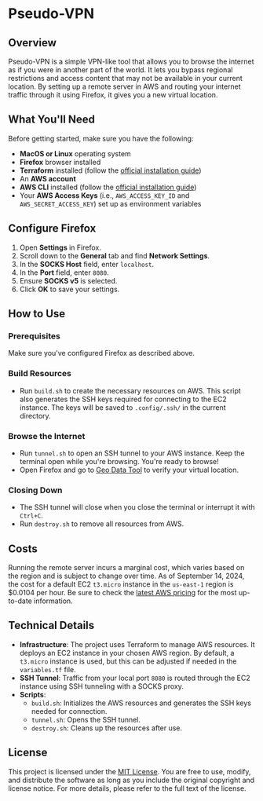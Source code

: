 # Pseudo-VPN

## Overview

Pseudo-VPN is a simple VPN-like tool that allows you to browse the internet as if you were in another part of the world. It lets you bypass regional restrictions and access content that may not be available in your current location. By setting up a remote server in AWS and routing your internet traffic through it using Firefox, it gives you a new virtual location.

## What You'll Need

Before getting started, make sure you have the following:

- **MacOS or Linux** operating system
- **Firefox** browser installed
- **Terraform** installed (follow the [official installation guide](https://developer.hashicorp.com/terraform/tutorials/aws-get-started/install-cli))
- An **AWS account**
- **AWS CLI** installed (follow the [official installation guide](https://docs.aws.amazon.com/cli/latest/userguide/getting-started-install.html))
- Your **AWS Access Keys** (i.e., `AWS_ACCESS_KEY_ID` and `AWS_SECRET_ACCESS_KEY`) set up as environment variables

## Configure Firefox

1. Open **Settings** in Firefox.
2. Scroll down to the **General** tab and find **Network Settings**.
3. In the **SOCKS Host** field, enter `localhost`.
4. In the **Port** field, enter `8080`.
5. Ensure **SOCKS v5** is selected.
6. Click **OK** to save your settings.

## How to Use

### Prerequisites

Make sure you've configured Firefox as described above.

### Build Resources

- Run `build.sh` to create the necessary resources on AWS. This script also generates the SSH keys required for connecting to the EC2 instance. The keys will be saved to `.config/.ssh/` in the current directory.

### Browse the Internet

- Run `tunnel.sh` to open an SSH tunnel to your AWS instance. Keep the terminal open while you're browsing. You're ready to browse!
- Open Firefox and go to [Geo Data Tool](https://www.geodatatool.com/) to verify your virtual location.

### Closing Down

- The SSH tunnel will close when you close the terminal or interrupt it with `Ctrl+C`.
- Run `destroy.sh` to remove all resources from AWS.

## Costs

Running the remote server incurs a marginal cost, which varies based on the region and is subject to change over time. As of September 14, 2024, the cost for a default EC2 `t3.micro` instance in the `us-east-1` region is $0.0104 per hour. Be sure to check the [latest AWS pricing](https://aws.amazon.com/ec2/pricing/on-demand/) for the most up-to-date information.

## Technical Details

- **Infrastructure**: The project uses Terraform to manage AWS resources. It deploys an EC2 instance in your chosen AWS region. By default, a `t3.micro` instance is used, but this can be adjusted if needed in the `variables.tf` file.
- **SSH Tunnel**: Traffic from your local port `8080` is routed through the EC2 instance using SSH tunneling with a SOCKS proxy.
- **Scripts**:
  - `build.sh`: Initializes the AWS resources and generates the SSH keys needed for connection.
  - `tunnel.sh`: Opens the SSH tunnel.
  - `destroy.sh`: Cleans up the resources after use.

## License

This project is licensed under the [MIT License](https://opensource.org/licenses/MIT). You are free to use, modify, and distribute the software as long as you include the original copyright and license notice. For more details, please refer to the full text of the license.
